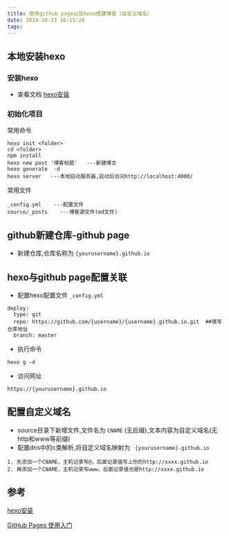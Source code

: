```yaml
---
title: 使用github page以及hexo搭建博客（自定义域名）
date: 2019-10-13 16:15:20
tags:
---
```


## 本地安装hexo

### 安装hexo

* 查看文档 [hexo安装](https://hexo.io/zh-cn/docs/index.html#安装)

### 初始化项目

常用命令

```
hexo init <folder>
cd <folder>
npm install
hexo new post '博客标题'   ---新建博文
hexo generate  -d
hexo server   ---本地启动服务器,启动后访问http://localhost:4000/
```

常用文件

```
_config.yml    ---配置文件
source/_posts    ---博客源文件(md文件)
```

## github新建仓库-github page

* 新建仓库,仓库名称为  `{yourusername}.github.io`

## hexo与github page配置关联

* 配置hexo配置文件 `_config.yml `

```
deploy: 
  type: git
  repo: https://github.com/{username}/{username}.github.io.git  ##填写仓库地址
  branch: master
```

* 执行命令

```
hexo g -d
```

* 访问网址

```
https://{yourusername}.github.io
```

## 配置自定义域名

* source目录下新增文件,文件名为  `CNAME` (无后缀),文本内容为自定义域名(无http和www等前缀)
* 配置dns中的c类解析,将自定义域名映射为  ` {yourusername}.github.io`

```
1. 先添加一个CNAME，主机记录写@，后面记录值写上你的http://xxxx.github.io
2. 再添加一个CNAME，主机记录写www，后面记录值也是http://xxxx.github.io
```

## 参考

[hexo安装](https://hexo.io/zh-cn/docs/index.html#安装)

[GitHub Pages 使用入门](https://zhuanlan.zhihu.com/p/25680246)

